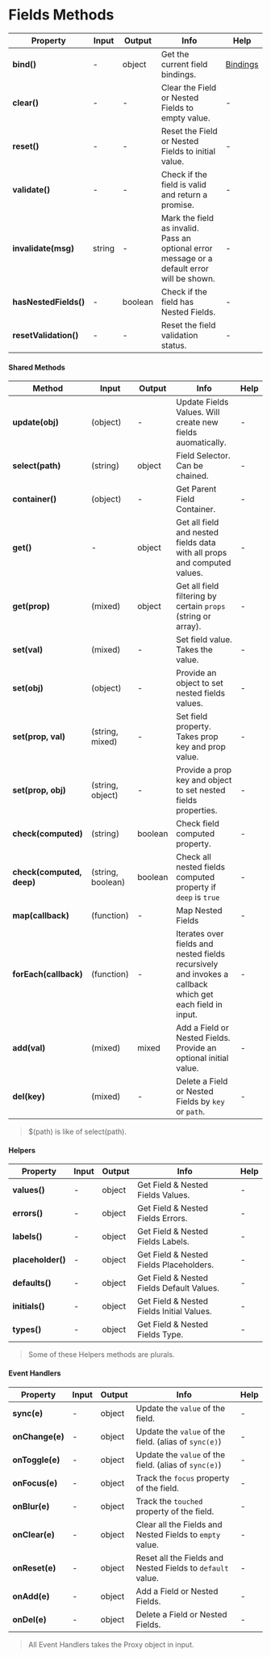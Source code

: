 # Fields Methods

| Property | Input | Output | Info | Help |
|---|---|---|---|---|
| **bind()** | - | object | Get the current field bindings. | [Bindings](../bindings/README.md) |
| **clear()** | - | - | Clear the Field or Nested Fields to empty value. | - |
| **reset()** | - | - | Reset the Field or Nested Fields to initial value. | - |
| **validate()** | - | - | Check if the field is valid and return a promise. | - |
| **invalidate(msg)** | string | - | Mark the field as invalid. Pass an optional error message or a default error will be shown. | - |
| **hasNestedFields()** | - | boolean | Check if the field has Nested Fields. | - |
| **resetValidation()** | - | - | Reset the field validation status. | - |

#### Shared Methods

| Method | Input | Output | Info | Help |
|---|---|---|---|---|
| **update(obj)** | (object) | - | Update Fields Values. Will create new fields auomatically. | - |
| **select(path)** | (string) | object | Field Selector. Can be chained. | - |
| **container()** | (object) | - | Get Parent Field Container. | - |
| **get()** | - | object | Get all field and nested fields data with all props and computed values. | - |
| **get(prop)** | (mixed) | object | Get all field filtering by certain `props` (string or array). | - |
| **set(val)** | (mixed) | - | Set field value. Takes the value. | - |
| **set(obj)** | (object) | - | Provide an object to set nested fields values. | - |
| **set(prop, val)** | (string, mixed) | - | Set field property. Takes prop key and prop value. | - |
| **set(prop, obj)** | (string, object) | - | Provide a prop key and object to set nested fields properties. | - |
| **check(computed)** | (string) | boolean | Check field computed property. | - |
| **check(computed, deep)** | (string, boolean) | boolean | Check all nested fields computed property if `deep` is `true` | - |
| **map(callback)** | (function) | - | Map Nested Fields | - |
| **forEach(callback)** | (function) | - | Iterates over fields and nested fields recursively and invokes a callback which get each field in input. | - |
| **add(val)** | (mixed) | mixed | Add a Field or Nested Fields. Provide an optional initial value. | - |
| **del(key)** | (mixed) | - | Delete a Field or Nested Fields by `key` or `path`. | - |

> $(path) is like of select(path).

#### Helpers

| Property | Input | Output | Info | Help |
|---|---|---|---|---|
| **values()** | - | object | Get Field & Nested Fields Values. | - |
| **errors()** | - | object | Get Field & Nested Fields Errors. | - |
| **labels()** | - | object | Get Field & Nested Fields Labels. | - |
| **placeholder()** | - | object | Get Field & Nested Fields Placeholders. | - |
| **defaults()** | - | object | Get Field & Nested Fields Default Values. | - |
| **initials()** | - | object | Get Field & Nested Fields Initial Values. | - |
| **types()** | - | object | Get Field & Nested Fields Type. | - |

> Some of these Helpers methods are plurals.

#### Event Handlers

| Property | Input | Output | Info | Help |
|---|---|---|---|---|
| **sync(e)** | - | object | Update the `value` of the field. | - |
| **onChange(e)** | - | object | Update the `value` of the field. (alias of `sync(e)`) | - |
| **onToggle(e)** | - | object | Update the `value` of the field. (alias of `sync(e)`) | - |
| **onFocus(e)** | - | object | Track the `focus` property of the field. | - |
| **onBlur(e)** | - | object | Track the `touched` property of the field. | - |
| **onClear(e)** | - | object | Clear all the Fields and Nested Fields to `empty` value. | - |
| **onReset(e)** | - | object | Reset all the Fields and Nested Fields to `default` value. | - |
| **onAdd(e)** | - | object | Add a Field or Nested Fields. | - |
| **onDel(e)** | - | object | Delete a Field or Nested Fields. | - |

> All Event Handlers takes the Proxy object in input.

